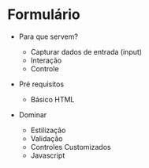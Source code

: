 
 # Formulário
   - Para que servem?
     - Capturar dados de entrada (input)
     - Interação
     - Controle

   - Pré requisitos
     - Básico HTML

   - Dominar
     - Estilização
     - Validação
     - Controles Customizados
     - Javascript
